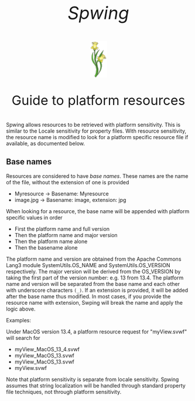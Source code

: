 <p style="text-align: center; font-size: 48px; font-style: italic">
Spwing
</p>

<div style="text-align: center;">
    <img src="https://github.com/bobhablutzel/spwing/blob/main/src/main/resources/com/hablutzel/spwing/component/Spwing.png?raw=true"
         alt="Spwing logo: A daffodil"
         height="100">
    <!-- Spwing logo attribution: CortoFrancese, CC BY-SA 4.0 <https://creativecommons.org/licenses/by-sa/4.0>, via Wikimedia Commons -->
</div>

<p style="text-align: center; font-size: 36px">
Guide to platform resources
</p>

Spwing allows resources to be retrieved with platform sensitivity. This is similar to
the Locale sensitivity for property files. With resource sensitivity, the resource name is modified
to look for a platform specific resource file if available, as documented below.

## Base names
Resources are considered to have *base names*. These names are the name of the file, without
the extension of one is provided
- Myresource → Basename: Myresource
- image.jpg → Basename: image, extension: jpg

When looking for a resource, the base name will be appended with platform specific values in order
- First the platform name and full version
- Then the platform name and major version
- Then the platform name alone
- Then the basename alone

The platform name and version are obtained from the Apache Commons Lang3 module SystemUtils.OS_NAME
and SystemUtils.OS_VERSION respectively. The major version will be derived from the OS_VERSION by 
taking the first part of the version number: e.g. 13 from 13.4. The platform name and version will be
separated from the base name and each other with underscore characters ```(_)```.  If an extension is 
provided, it will be added after the base name thus modified. In most cases, if you provide
the resource name with extension, Swping will break the name and apply the logic above.

Examples:

Under MacOS version 13.4, a platform resource request for "myView.svwf" will search for

- myView_MacOS_13_4.svwf
- myView_MacOS_13.svwf
- myView_MacOS_13.svwf
- myView.svwf

Note that platform sensitivity is separate from locale sensitivity. Spwing assumes that 
string localization will be handled through standard property file techniques, not through
platform sensitivity.




